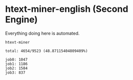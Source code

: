 # htext-miner-english (Second Engine)

Everything doing here is automated.

```
htext-miner

total: 4654/9523 (48.87115404809409%)

job0: 1047
job1: 1186
job2: 1584
job3: 837
```